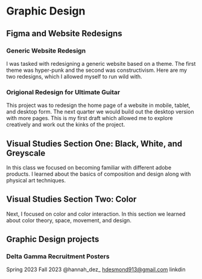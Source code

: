 # Graphic Design

## Figma and Website Redesigns

### Generic Website Redesign

I was tasked with redesigning a generic website based on a theme. The first theme was hyper-punk and the second was constructivism. Here are my two redesigns, which I allowed myself to run wild with.

### Origional Redesign for Ultimate Guitar

This project was to redesign the home page of a website in mobile, tablet, and desktop form. The next quarter we would build out the desktop version with more pages. This is my first draft which allowed me to explore creatively and work out the kinks of the project.

## Visual Studies Section One: Black, White, and Greyscale

In this class we focused on becoming familiar with different adobe products. I learned about the basics of composition and design along with physical art techniques.

## Visual Studies Section Two: Color

Next, I focused on color and color interaction. In this section we learned about color theory, space, movement, and design.

## Graphic Design projects

### Delta Gamma Recruitment Posters

Spring 2023
Fall 2023
@hannah_dez_  hdesmond913@gmail.com  linkdin
